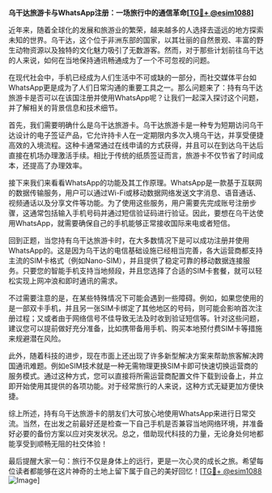 **乌干达旅游卡与WhatsApp注册：一场旅行中的通信革命[[TG💪+ @esim1088](https://t.me/s/esim1088)]**

近年来，随着全球化的发展和旅游业的繁荣，越来越多的人选择去遥远的地方探索未知的世界。乌干达，这个位于非洲东部的国家，以其壮丽的自然景观、丰富的野生动物资源以及独特的文化魅力吸引了无数游客。然而，对于那些计划前往乌干达的人来说，如何在当地保持通讯畅通成为了一个不可忽视的问题。

在现代社会中，手机已经成为人们生活中不可或缺的一部分，而社交媒体平台如WhatsApp更是成为了人们日常沟通的重要工具之一。那么问题来了：持有乌干达旅游卡是否可以在该国注册并使用WhatsApp呢？让我们一起深入探讨这个问题，并了解相关的背景信息和技术细节。

首先，我们需要明确什么是乌干达旅游卡。乌干达旅游卡是一种专为短期访问乌干达设计的电子签证产品，它允许持卡人在一定期限内多次入境乌干达，并享受便捷高效的入境流程。这种卡通常通过在线申请的方式获得，并且可以在到达乌干达后直接在机场办理激活手续。相比于传统的纸质签证而言，旅游卡不仅节省了时间成本，还提高了办理效率。

接下来我们来看看WhatsApp的功能及其工作原理。WhatsApp是一款基于互联网的数据传输服务，用户可以通过Wi-Fi或移动数据网络发送文字消息、语音通话、视频通话以及分享文件等功能。为了使用这些服务，用户需要先完成账号注册步骤，这通常包括输入手机号码并通过短信验证码进行验证。因此，要想在乌干达使用WhatsApp，就需要确保自己的手机能够正常接收国际来电或者短信。

回到正题，当您持有乌干达旅游卡时，在大多数情况下是可以成功注册并使用WhatsApp的。这是因为乌干达的电信基础设施已经相当完善，各大运营商都支持主流的SIM卡格式（例如Nano-SIM），并且提供了稳定可靠的移动数据连接服务。只要您的智能手机支持当地频段，并且您选择了合适的SIM卡套餐，就可以轻松实现上网冲浪和即时通讯的需求。

不过需要注意的是，在某些特殊情况下可能会遇到一些障碍。例如，如果您使用的是一部双卡手机，并且另一张SIM卡绑定了其他地区的号码，则可能会影响首次注册过程；又或者由于网络信号不佳导致无法及时收到验证短信等。针对这些问题，建议您可以提前做好充分准备，比如携带备用手机、购买本地预付费SIM卡等措施来规避潜在风险。

此外，随着科技的进步，现在市面上还出现了许多新型解决方案来帮助旅客解决跨国通讯难题。例如eSIM技术就是一种无需物理更换SIM卡即可快速切换运营商的服务模式。通过这种方式，您可以直接将所需运营商配置文件下载到设备上，并立即开始使用其提供的各项功能。对于经常旅行的人来说，这种方式无疑更加方便快捷。

综上所述，持有乌干达旅游卡的朋友们大可放心地使用WhatsApp来进行日常交流。当然，在出发之前最好还是检查一下自己手机是否兼容当地网络环境，并准备好必要的备份方案以应对突发状况。总之，借助现代科技的力量，无论身处何地都能享受到顺畅无阻的社交体验！

最后提醒大家一句：旅行不仅是身体上的远行，更是一次心灵的成长之旅。希望每位读者都能够在这片神奇的土地上留下属于自己的美好回忆！[[TG💪+ @esim1088](https://t.me/s/esim1088) ![Image](https://i.postimg.cc/4NQfJmqS/Snipaste-2025-05-13-00-14-12.png)]